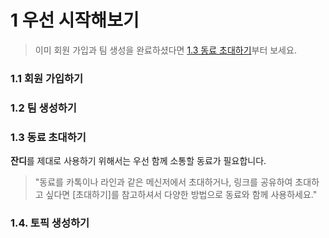 1 우선 시작해보기
=====

> 이미 회원 가입과 팀 생성을 완료하셨다면 [1.3 동료 초대하기](#1_3)부터 보세요.

### 1.1 회원 가입하기<a name="1_1"></a>

### 1.2 팀 생성하기<a name="1_2"></a>

### 1.3 동료 초대하기<a name="1_3"></a>
**잔디**를 제대로 사용하기 위해서는 우선 함께 소통할 동료가 필요합니다. 

> "동료를 카톡이나 라인과 같은 메신저에서 초대하거나, 링크를 공유하여 초대하고 싶다면 [초대하기]를 참고하셔서 다양한 방법으로 동료와 함께 사용하세요."

### 1.4. 토픽 생성하기
